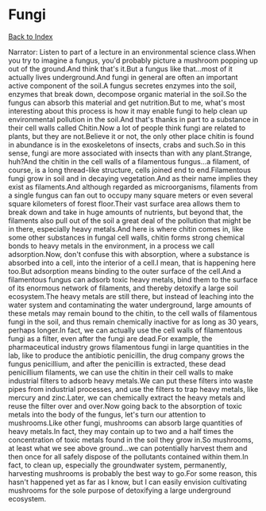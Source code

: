 # Fungi
[Back to Index](https://github.com/windows10010/tpoExtractor/blob/master/README.md)

Narrator: Listen to part of a lecture in an environmental science class.When you try to imagine a fungus, you'd probably picture a mushroom popping up out of the ground.And think that's it.But a fungus like that...most of it actually lives underground.And fungi in general are often an important active component of the soil.A fungus secretes enzymes into the soil, enzymes that break down, decompose organic material in the soil.So the fungus can absorb this material and get nutrition.But to me, what's most interesting about this process is how it may enable fungi to help clean up environmental pollution in the soil.And that's thanks in part to a substance in their cell walls called Chitin.Now a lot of people think fungi are related to plants, but they are not.Believe it or not, the only other place chitin is found in abundance is in the exoskeletons of insects, crabs and such.So in this sense, fungi are more associated with insects than with any plant.Strange, huh?And the chitin in the cell walls of a filamentous fungus...a filament, of course, is a long thread-like structure, cells joined end to end.Filamentous fungi grow in soil and in decaying vegetation.And as their name implies they exist as filaments.And although regarded as microorganisms, filaments from a single fungus can fan out to occupy many square meters or even several square kilometers of forest floor.Their vast surface area allows them to break down and take in huge amounts of nutrients, but beyond that, the filaments also pull out of the soil a great deal of the pollution that might be in there, especially heavy metals.And here is where chitin comes in, like some other substances in fungal cell walls, chitin forms strong chemical bonds to heavy metals in the environment, in a process we call adsorption.Now, don't confuse this with absorption, where a substance is absorbed into a cell, into the interior of a cell.I mean, that is happening here too.But adsorption means binding to the outer surface of the cell.And a filamentous fungus can adsorb toxic heavy metals, bind them to the surface of its enormous network of filaments, and thereby detoxify a large soil ecosystem.The heavy metals are still there, but instead of leaching into the water system and contaminating the water underground, large amounts of these metals may remain bound to the chitin, to the cell walls of filamentous fungi in the soil, and thus remain chemically inactive for as long as 30 years, perhaps longer.In fact, we can actually use the cell walls of filamentous fungi as a filter, even after the fungi are dead.For example, the pharmaceutical industry grows filamentous fungi in large quantities in the lab, like to produce the antibiotic penicillin, the drug company grows the fungus penicillium, and after the penicillin is extracted, these dead penicillium filaments, we can use the chitin in their cell walls to make industrial filters to adsorb heavy metals.We can put these filters into waste pipes from industrial processes, and use the filters to trap heavy metals, like mercury and zinc.Later, we can chemically extract the heavy metals and reuse the filter over and over.Now going back to the absorption of toxic metals into the body of the fungus, let's turn our attention to mushrooms.Like other fungi, mushrooms can absorb large quantities of heavy metals.In fact, they may contain up to two and a half times the concentration of toxic metals found in the soil they grow in.So mushrooms, at least what we see above ground...we can potentially harvest them and then once for all safely dispose of the pollutants contained within them.In fact, to clean up, especially the groundwater system, permanently, harvesting mushrooms is probably the best way to go.For some reason, this hasn't happened yet as far as I know, but I can easily envision cultivating mushrooms for the sole purpose of detoxifying a large underground ecosystem. 